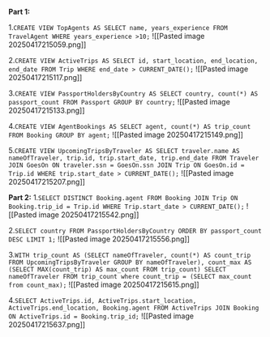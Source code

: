 
<b>Part 1:</b>

1.`CREATE VIEW TopAgents AS SELECT name, years_experience FROM TravelAgent WHERE years_experience >10;`
![[Pasted image 20250417215059.png]]

2.`CREATE VIEW ActiveTrips AS SELECT id, start_location, end_location, end_date FROM Trip WHERE end_date > CURRENT_DATE();`
![[Pasted image 20250417215117.png]]


3.`CREATE VIEW PassportHoldersByCountry AS SELECT country, count(*) AS passport_count FROM Passport GROUP BY country;`
![[Pasted image 20250417215133.png]]


4.`CREATE VIEW AgentBookings AS SELECT agent, count(*) AS trip_count FROM Booking GROUP BY agent;`
![[Pasted image 20250417215149.png]]


5.`CREATE VIEW UpcomingTripsByTraveler AS SELECT traveler.name AS nameOfTraveler, trip.id, trip.start_date, trip.end_date FROM Traveler JOIN GoesOn ON traveler.ssn = GoesOn.ssn JOIN Trip ON GoesOn.id = Trip.id WHERE trip.start_date > CURRENT_DATE();`
![[Pasted image 20250417215207.png]]



<b>Part 2:</b>
1.`SELECT DISTINCT Booking.agent FROM Booking JOIN Trip ON Booking.trip_id = Trip.id WHERE Trip.start_date > CURRENT_DATE();`
![[Pasted image 20250417215542.png]]

2.`SELECT country FROM PassportHoldersByCountry ORDER BY passport_count DESC LIMIT 1;`
![[Pasted image 20250417215556.png]]


3.`WITH trip_count AS (SELECT nameOfTraveler, count(*) AS count_trip FROM UpcomingTripsByTraveler GROUP BY nameOfTraveler), count_max AS (SELECT MAX(count_trip) AS max_count FROM trip_count) SELECT nameOfTraveler FROM trip_count where count_trip = (SELECT max_count from count_max);`
![[Pasted image 20250417215615.png]]

4.`SELECT ActiveTrips.id, ActiveTrips.start_location, ActiveTrips.end_location, Booking.agent FROM ActiveTrips JOIN Booking ON ActiveTrips.id = Booking.trip_id;`
![[Pasted image 20250417215637.png]]

